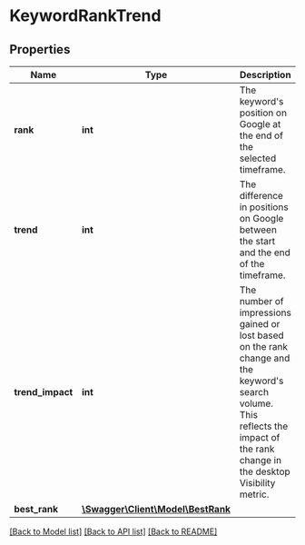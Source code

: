 # KeywordRankTrend

## Properties
Name | Type | Description | Notes
------------ | ------------- | ------------- | -------------
**rank** | **int** | The keyword&#x27;s position on Google at the end of the selected timeframe. | [optional] 
**trend** | **int** | The difference in positions on Google between the start and the end of the timeframe. | [optional] 
**trend_impact** | **int** | The number of impressions gained or lost based on the rank change and the keyword&#x27;s search volume. This reflects the impact of the rank change in the desktop Visibility metric. | [optional] 
**best_rank** | [**\Swagger\Client\Model\BestRank**](BestRank.md) |  | [optional] 

[[Back to Model list]](../../README.md#documentation-for-models) [[Back to API list]](../../README.md#documentation-for-api-endpoints) [[Back to README]](../../README.md)

